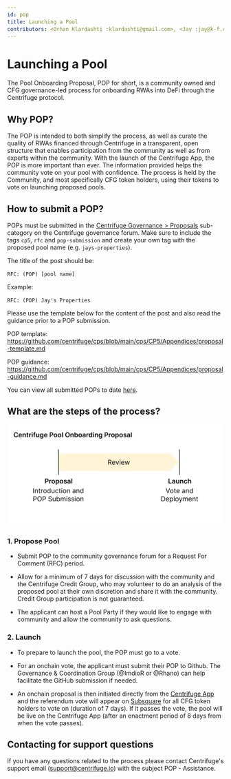 ```yaml
---
id: pop
title: Launching a Pool
contributors: <Orhan Klardashti :klardashti@gmail.com>, <Jay :jay@k-f.co>
---
```


# Launching a Pool

The Pool Onboarding Proposal, POP for short, is a community owned and CFG governance-led process for onboarding RWAs into DeFi through the Centrifuge protocol.

## Why POP?

The POP is intended to both simplify the process, as well as curate the quality of RWAs financed through Centrifuge in a transparent, open structure that enables participation from the community as well as from experts within the community. With the launch of the Centrifuge App, the POP is more important than ever. The information provided helps the community vote on your pool with confidence. The process is held by the Community, and most specifically CFG token holders, using their tokens to vote on launching proposed pools.

## How to submit a POP?

POPs must be submitted in the [Centrifuge Governance > Proposals](https://gov.centrifuge.io/c/cfg-governance/chain-governance/18) sub-category on the Centrifuge governance forum. Make sure to include the tags `cp5`, `rfc` and `pop-submission` and create your own tag with the proposed pool name (e.g. `jays-properties`).

The title of the post should be:

```
RFC: (POP) [pool name]
```

Example:

```
RFC: (POP) Jay's Properties
```

Please use the template below for the content of the post and also read the guidance prior to a POP submission.

POP template: https://github.com/centrifuge/cps/blob/main/cps/CP5/Appendices/proposal-template.md

POP guidance: https://github.com/centrifuge/cps/blob/main/cps/CP5/Appendices/proposal-guidance.md

You can view all submitted POPs to date [here](https://gov.centrifuge.io/tag/pop-submission).

## What are the steps of the process?

![](./images/popv3.png#width=65%;)

### 1. Propose Pool

- Submit POP to the community governance forum for a Request For Comment (RFC) period.

- Allow for a minimum of 7 days for discussion with the community and the Centrifuge Credit Group, who may volunteer to do an analysis of the proposed pool at their own discretion and share it with the community. Credit Group participation is not guaranteed.

- The applicant can host a Pool Party if they would like to engage with community and allow the community to ask questions.

### 2. Launch

- To prepare to launch the pool, the POP must go to a vote.

- For an onchain vote, the applicant must submit their POP to Github. The Governance & Coordination Group (@ImdioR or @Rhano) can help facilitate the GitHub submission if needed.

- An onchain proposal is then initiated directly from the [Centrifuge App](https://app.centrifuge.io/) and the referendum vote will appear on [Subsquare](https://centrifuge.subsquare.io/democracy/referenda) for all CFG token holders to vote on (duration of 7 days). If it passes the vote, the pool will be live on the Centrifuge App (after an enactment period of 8 days from when the vote passes).

## Contacting for support questions

If you have any questions related to the process please contact Centrifuge's support email (support@centrifuge.io) with the subject POP - Assistance.
